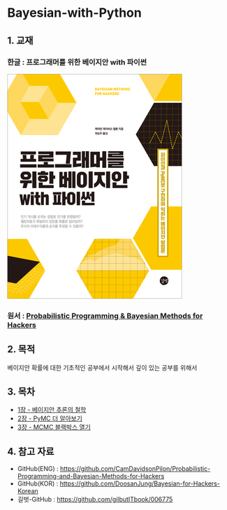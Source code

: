 # Bayesian-with-Python
## 1. 교재 

### 한글 : 프로그래머를 위한 베이지안 with 파이썬

![](./cover.jpg)



### 원서 : [Probabilistic Programming & Bayesian Methods for Hackers](https://www.amazon.com/Bayesian-Methods-Hackers-Probabilistic-Addison-Wesley/dp/0133902838)



## 2. 목적

베이지안 확률에 대한 기초적인 공부에서 시작해서 깊이 있는 공부를 위해서



## 3. 목차 

- [1장 - 베이지안 추론의 철학](https://github.com/ExcelsiorCJH/Bayesian-with-Python/blob/master/Chap01-Introduction/Chap01-Introduction.ipynb)
- [2장 - PyMC 더 알아보기](https://github.com/ExcelsiorCJH/Bayesian-with-Python/blob/master/Chap02-MorePyMC/Chap02-MorePyMC.ipynb)
- [3장 - MCMC 블랙박스 열기](https://github.com/ExcelsiorCJH/Bayesian-with-Python/blob/master/Chap03-MCMC/Chap03-Intro_MCMC.ipynb)





## 4. 참고 자료

- GitHub(ENG) : https://github.com/CamDavidsonPilon/Probabilistic-Programming-and-Bayesian-Methods-for-Hackers
- GitHub(KOR) : https://github.com/DoosanJung/Bayesian-for-Hackers-Korean
- 길벗-GitHub : https://github.com/gilbutITbook/006775

